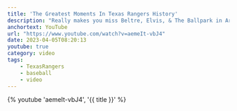 ```yaml
---
title: 'The Greatest Moments In Texas Rangers History'
description: "Really makes you miss Beltre, Elvis, & The Ballpark in Arlington."
anchortext: YouTube
url: "https://www.youtube.com/watch?v=aemeIt-vbJ4"
date: 2023-04-05T08:20:13
youtube: true
category: video
tags:
    - TexasRangers
    - baseball
    - video
---
```


{% youtube 'aemeIt-vbJ4', '{{ title }}' %}
